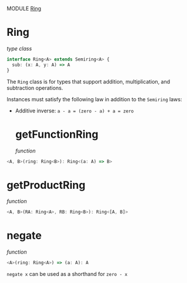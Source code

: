 MODULE [Ring](https://github.com/gcanti/fp-ts/blob/master/src/Ring.ts)

# Ring

_type class_

```ts
interface Ring<A> extends Semiring<A> {
  sub: (x: A, y: A) => A
}
```

The `Ring` class is for types that support addition, multiplication, and subtraction operations.

Instances must satisfy the following law in addition to the `Semiring` laws:

* Additive inverse: `a - a = (zero - a) + a = zero`
  # getFunctionRing
  _function_

```ts
<A, B>(ring: Ring<B>): Ring<(a: A) => B>
```

# getProductRing

_function_

```ts
<A, B>(RA: Ring<A>, RB: Ring<B>): Ring<[A, B]>
```

# negate

_function_

```ts
<A>(ring: Ring<A>) => (a: A): A
```

`negate x` can be used as a shorthand for `zero - x`
